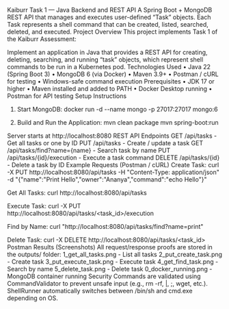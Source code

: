 Kaiburr Task 1 — Java Backend and REST API
A Spring Boot + MongoDB REST API that manages and executes user-defined “Task” objects. Each Task represents a shell command that can be created, listed, searched, deleted, and executed.
Project Overview
This project implements Task 1 of the Kaiburr Assessment:

Implement an application in Java that provides a REST API for creating, deleting, searching, and running “task” objects, which represent shell commands to be run in a Kubernetes pod.
Technologies Used
• Java 22 (Spring Boot 3)
• MongoDB 6 (via Docker)
• Maven 3.9+
• Postman / cURL for testing
• Windows-safe command execution
Prerequisites
• JDK 17 or higher
• Maven installed and added to PATH
• Docker Desktop running
• Postman for API testing
Setup Instructions
1. Start MongoDB:
   docker run -d --name mongo -p 27017:27017 mongo:6

2. Build and Run the Application:
   mvn clean package
   mvn spring-boot:run

Server starts at http://localhost:8080
REST API Endpoints
GET /api/tasks - Get all tasks or one by ID
PUT /api/tasks - Create / update a task
GET /api/tasks/find?name={name} - Search task by name
PUT /api/tasks/{id}/execution - Execute a task command
DELETE /api/tasks/{id} - Delete a task by ID
Example Requests (Postman / cURL)
Create Task:
curl -X PUT http://localhost:8080/api/tasks -H "Content-Type: application/json" -d "{\"name\":\"Print Hello\",\"owner\":\"Ananya\",\"command\":\"echo Hello\"}"

Get All Tasks:
curl http://localhost:8080/api/tasks

Execute Task:
curl -X PUT http://localhost:8080/api/tasks/<task_id>/execution

Find by Name:
curl "http://localhost:8080/api/tasks/find?name=print"

Delete Task:
curl -X DELETE http://localhost:8080/api/tasks/<task_id>
Postman Results (Screenshots)
All request/response proofs are stored in the outputs/ folder:
1_get_all_tasks.png - List all tasks
2_put_create_task.png - Create task
3_put_execute_task.png - Execute task
4_get_find_task.png - Search by name
5_delete_task.png - Delete task
0_docker_running.png - MongoDB container running
Security
Commands are validated using CommandValidator to prevent unsafe input (e.g., rm -rf, |, ;, wget, etc.). ShellRunner automatically switches between /bin/sh and cmd.exe depending on OS.

